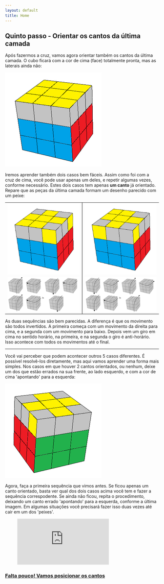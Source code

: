 ```yaml
---
layout: default
title: Home
---
```

## Quinto passo - Orientar os cantos da última camada

Após fazermos a cruz, vamos agora orientar também os cantos da última camada. O cubo ficará com a cor de cima (face) totalmente pronta, mas as laterais ainda não:

<img src="images/cantoscima.png" class="one-cube">

Iremos aprender também dois casos bem fáceis. Assim como foi com a cruz de cima, você pode usar apenas um deles, e repetir algumas vezes, conforme necessário. Estes dois casos tem apenas <strong>um canto</strong> já orientado. Repare que as peças da última camada formam um desenho parecido com um peixe:

<table class="no-border">
  <tr>
    <td style="border-right: 1px solid #000;"><img src="images/peixe1.png" class="two-cubes"></td>
    <td><img src="images/peixe2.png" class="two-cubes"></td>
  </tr>
  <tr>
    <td style="border-right: 1px solid #000;"><img src="images/sune.png" class="two-cubes"></td>
    <td><img src="images/antisune.png" class="two-cubes"></td>
  </tr>
</table>

As duas sequências são bem parecidas. A diferença é que os movimento são todos invertidos. A primeira começa com um movimento da direita para cima, e a segunda com um movimento para baixo. Depois vem um giro em cima no sentido horário, na primeira, e na segunda o giro é anti-horário. Isso acontece com todos os movimentos até o final.

--------------------

Você vai perceber que podem acontecer outros 5 casos diferentes. É possível resolvê-los diretamente, mas aqui vamos aprender uma forma mais simples. Nos casos em que houver 2 cantos orientados, ou nenhum, deixe um dos que estão errados na sua frente, ao lado esquerdo, e com a cor de cima 'apontando' para a esquerda:

<img src="images/cantoscimaruim.png" class="one-cube">

Agora, faça a primeira sequência que vimos antes. Se ficou apenas um canto orientado, basta ver qual dos dois casos acima você tem e fazer a sequência correspodente. Se ainda não ficou, repita o procedimento, deixando um canto errado 'apontando' para a esquerda, conforme a última imagem. Em algumas situações você precisará fazer isso duas vezes até cair em um dos 'peixes'.

<figure class="video_container">
  <iframe src="https://www.youtube.com/embed/aTgNKIO8Ngk" frameborder="0" allowfullscreen="true"> </iframe>
</figure>

### [Falta pouco! Vamos posicionar os cantos](poscantos.html)
